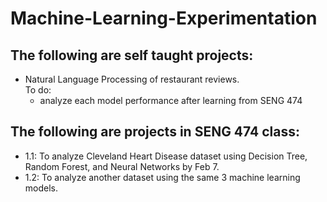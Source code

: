 # Machine-Learning-Experimentation

## The following are self taught projects:
  + Natural Language Processing of restaurant reviews.
  <br>To do:
     - analyze each model performance after learning from SENG 474


## The following are projects in SENG 474 class:

+ 1.1: To analyze Cleveland Heart Disease dataset using Decision Tree, Random Forest, and Neural Networks by Feb 7.
+ 1.2: To analyze another dataset using the same 3 machine learning models.
